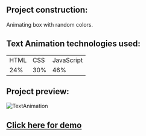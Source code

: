 ## Project construction:

Animating box with random colors.


## Text Animation technologies used:

<table>
<tr>
<td> HTML </td>
<td> CSS </td>
<td> JavaScript </td>
</tr>
<tr>
<td> 24% </td>
<td> 30% </td>
<td> 46% </td>
</tr>
<table>

## Project preview:
  
  ![TextAnimation](https://user-images.githubusercontent.com/65191024/212781574-46a6870a-7dfa-476b-abd0-76ea1d3791f8.gif)


## <a href="https://thiagocod.github.io/hoverboard/">Click here for demo<a>
